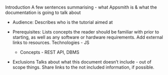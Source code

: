 Introduction
A few sentences summarising - what Appsmith is & what the documentation is going to talk about

- Audience: Describes who is the tutorial aimed at

- Prerequisites: Lists concepts the reader should be familiar with prior to starting, as well as any software or hardware requirements. Add external links to resources.
Technologies - JS
	- Concepts - REST API, DBMS

- Exclusions Talks about what this document doesn’t include - out of scope things. Share links to the not included information, if possible.
